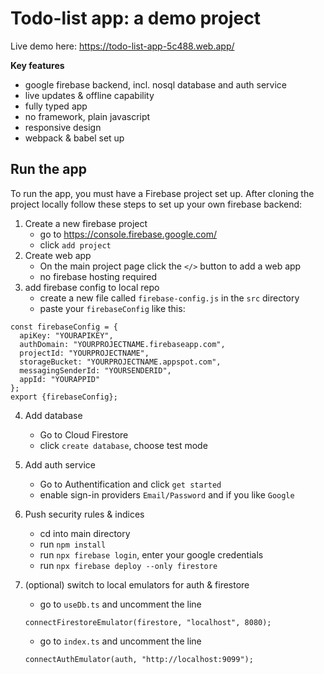 # Todo-list app: a demo project

Live demo here: https://todo-list-app-5c488.web.app/

**Key features**

- google firebase backend, incl. nosql database and auth service
- live updates & offline capability
- fully typed app
- no framework, plain javascript
- responsive design
- webpack & babel set up

## Run the app

To run the app, you must have a Firebase project set up. After cloning the project locally follow these steps to set up your own firebase backend:

1. Create a new firebase project
   - go to https://console.firebase.google.com/
   - click `add project`
2. Create web app
   - On the main project page click the `</>` button to add a web app
   - no firebase hosting required
3. add firebase config to local repo
   - create a new file called `firebase-config.js` in the `src` directory
   - paste your `firebaseConfig` like this:

```
const firebaseConfig = {
  apiKey: "YOURAPIKEY",
  authDomain: "YOURPROJECTNAME.firebaseapp.com",
  projectId: "YOURPROJECTNAME",
  storageBucket: "YOURPROJECTNAME.appspot.com",
  messagingSenderId: "YOURSENDERID",
  appId: "YOURAPPID"
};
export {firebaseConfig};
```

4. Add database
   - Go to Cloud Firestore
   - click `create database`, choose test mode
5. Add auth service

   - Go to Authentification and click `get started`
   - enable sign-in providers `Email/Password` and if you like `Google`

6. Push security rules & indices

   - cd into main directory
   - run `npm install`
   - run `npx firebase login`, enter your google credentials
   - run `npx firebase deploy --only firestore`

7. (optional) switch to local emulators for auth & firestore
   - go to `useDb.ts` and uncomment the line
   ```
   connectFirestoreEmulator(firestore, "localhost", 8080);
   ```
   - go to `index.ts` and uncomment the line
   ```
   connectAuthEmulator(auth, "http://localhost:9099");
   ```
